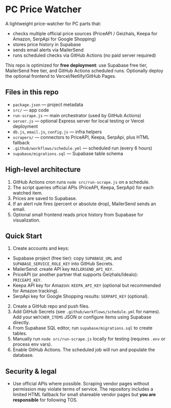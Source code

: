 # PC Price Watcher


A lightweight price-watcher for PC parts that:
- checks multiple official price sources (PriceAPI / Geizhals, Keepa for Amazon, SerpApi for Google Shopping)
- stores price history in Supabase
- sends email alerts via MailerSend
- runs scheduled checks via GitHub Actions (no paid server required)


This repo is optimized for **free deployment**: use Supabase free tier, MailerSend free tier, and GitHub Actions scheduled runs. Optionally deploy the optional frontend to Vercel/Netlify/GitHub Pages.


## Files in this repo
- `package.json` — project metadata
- `src/` — app code
- `run-scrape.js` — main orchestrator (used by GitHub Actions)
- `server.js` — optional Express server for local testing or Vercel deployment
- `db.js`, `email.js`, `config.js` — infra helpers
- `scrapers/` — connectors to PriceAPI, Keepa, SerpApi, plus HTML fallback
- `.github/workflows/schedule.yml` — scheduled run (every 6 hours)
- `supabase/migrations.sql` — Supabase table schema


## High-level architecture
1. GitHub Actions cron runs `node src/run-scrape.js` on a schedule.
2. The script queries official APIs (PriceAPI, Keepa, SerpApi) for each watched item.
3. Prices are saved to Supabase.
4. If an alert rule fires (percent or absolute drop), MailerSend sends an email.
5. Optional small frontend reads price history from Supabase for visualization.


## Quick Start
1. Create accounts and keys:
- Supabase project (free tier): copy `SUPABASE_URL` and `SUPABASE_SERVICE_ROLE_KEY` into GitHub Secrets.
- MailerSend: create API key `MAILERSEND_API_KEY`.
- PriceAPI (or another partner that supports Geizhals/Idealo): `PRICEAPI_KEY`.
- Keepa API key for Amazon: `KEEPA_API_KEY` (optional but recommended for Amazon tracking).
- SerpApi key for Google Shopping results: `SERPAPI_KEY` (optional).
2. Create a GitHub repo and push files.
3. Add GitHub Secrets (see `.github/workflows/schedule.yml` for names). Add your `WATCHER_ITEMS` JSON or configure items using Supabase directly.
4. From Supabase SQL editor, run `supabase/migrations.sql` to create tables.
5. Manually run `node src/run-scrape.js` locally for testing (requires `.env` or process env vars).
6. Enable GitHub Actions. The scheduled job will run and populate the database.


## Security & legal
- Use official APIs where possible. Scraping vendor pages without permission may violate terms of service. The repository includes a limited HTML fallback for small shareable vendor pages but **you are responsible** for following TOS.
